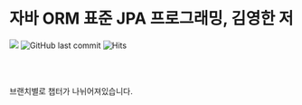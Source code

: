 # 자바 ORM 표준 JPA 프로그래밍, 김영한 저

![](https://img.shields.io/badge/start%20date%20%20-25.03.16-yellow?style=flat-square&logo=start) ![GitHub last commit](https://img.shields.io/github/last-commit/jud1thDev/jpa-study?style=flat-square) 
![Hits](https://visitor-badge.laobi.icu/badge?page_id=jud1thDev.jpa-study)

<br>
<br>

브랜치별로 챕터가 나뉘어져있습니다.
